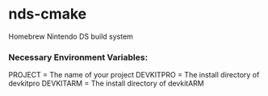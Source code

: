 # nds-cmake
Homebrew Nintendo DS build system

### Necessary Environment Variables:
PROJECT = The name of your project
DEVKITPRO = The install directory of devkitpro
DEVKITARM = The install directory of devkitARM
